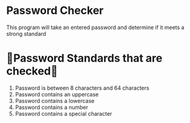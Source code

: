# Password Checker
This program will take an entered password and determine if it meets a strong standard

# 🔐Password Standards that are checked🔐
1. Password is between 8 characters and 64 characters
2. Password contains an uppercase
3. Password contains a lowercase
4. Password contains a number
5. Password contains a special character
